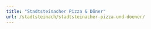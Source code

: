 ```yaml
---
title: "Stadtsteinacher Pizza & Döner"
url: /stadtsteinach/stadtsteinacher-pizza-und-doener/
---
```

